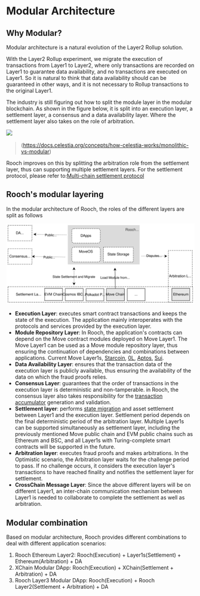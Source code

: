 # Modular Architecture

## Why Modular?

Modular architecture is a natural evolution of the Layer2 Rollup solution.

With the Layer2 Rollup experiment, we migrate the execution of transactions from Layer1 to Layer2, where only transactions are recorded on Layer1 to guarantee data availability, and no transactions are executed on Layer1. So it is natural to think that data availability should can be guaranteed in other ways, and it is not necessary to Rollup transactions to the original Layer1.

The industry is still figuring out how to split the module layer in the modular blockchain. As shown in the figure below, it is split into an execution layer, a settlement layer, a consensus and a data availability layer. Where the settlement layer also takes on the role of arbitration.

![](https://docs.celestia.org/assets/images/monolithic-modular-d2ebbbc814c3338adf1cdd8b91eef221.png)
> (https://docs.celestia.org/concepts/how-celestia-works/monolithic-vs-modular)

Rooch improves on this by splitting the arbitration role from the settlement layer, thus can supporting multiple settlement layers. For the settlement protocol, please refer to:[Multi-chain settlement protocol](01-multi-chain-settlement-protocol.md)

## Rooch's modular layering

In the modular architecture of Rooch, the roles of the different layers are split as follows

![modular](/static/diagram/rooch-modular.svg)

* **Execution Layer**: executes smart contract transactions and keeps the state of the execution. The application mainly interoperates with the protocols and services provided by the execution layer.
* **Module Repository Layer**: In Rooch, the application's contracts can depend on the Move contract modules deployed on Move Layer1. The Move Layer1 can be used as a Move module repository layer, thus ensuring the continuation of dependencies and combinations between applications. Current Move Layer1s, [Starcoin](https://github.com/starcoinorg/starcoin), [0L](https://github.com/OLSF/libra), [Aptos](https://github.com/aptos-labs/aptos-core), [Sui](https://github.com/MystenLabs/sui).
* **Data Availability Layer**: ensures that the transaction data of the execution layer is publicly available, thus ensuring the availability of the data on which the fraud proofs relies.
* **Consensus Layer**: guarantees that the order of transactions in the execution layer is deterministic and non-tamperable. in Rooch, the consensus layer also takes responsibility for the [transaction accumulator](../03-transaction-accumulator-proofs.md) generation and validation.
* **Settlement layer**: performs [state migration](../06-state-scaling.md) and asset settlement between Layer1 and the execution layer. Settlement period depends on the final deterministic period of the arbitration layer. Multiple Layer1s can be supported simultaneously as settlement layer, including the previously mentioned Move public chain and EVM public chains such as Ethereum and BSC, and all Layer1s with Turing-complete smart contracts will be supported in the future.
* **Arbitration layer**: executes fraud proofs and makes arbitrations. In the Optimistic scenario, the Arbitration layer waits for the challenge period to pass. If no challenge occurs, it considers the execution layer's transactions to have reached finality and notifies the settlement layer for settlement.
* **CrossChain Message Layer**: Since the above different layers will be on different Layer1, an inter-chain communication mechanism between Layer1 is needed to collaborate to complete the settlement as well as arbitration.

## Modular combination

Based on modular architecture, Rooch provides different combinations to deal with different application scenarios:

1. Rooch Ethereum Layer2: Rooch(Execution) + Layer1s(Settlement) + Ethereum(Arbitration) + DA
2. XChain Modular DApp: Rooch(Execution) + XChain(Settlement + Arbitration) + DA
3. Rooch Layer3 Modular DApp: Rooch(Execution) + Rooch Layer2(Settlement + Arbitration) + DA